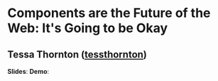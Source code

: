 # Components are the Future of the Web: It's Going to be Okay
## Tessa Thornton ([tessthornton](http://twitter.com/tessthornton))

**Slides**: 
**Demo**:


